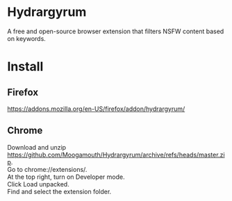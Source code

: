 # Hydrargyrum
 A free and open-source browser extension that filters NSFW content based on keywords.

# Install
## Firefox
https://addons.mozilla.org/en-US/firefox/addon/hydrargyrum/
## Chrome
 Download and unzip https://github.com/Moogamouth/Hydrargyrum/archive/refs/heads/master.zip. \
 Go to chrome://extensions/.\
 At the top right, turn on Developer mode.\
 Click Load unpacked.\
 Find and select the extension folder.
